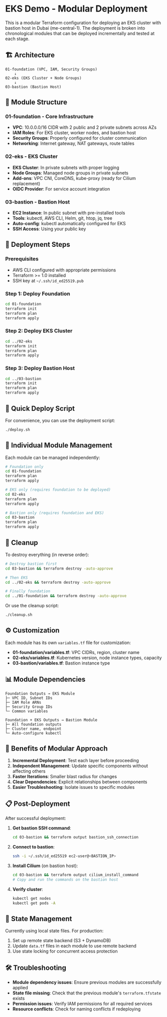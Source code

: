 # EKS Demo - Modular Deployment

This is a modular Terraform configuration for deploying an EKS cluster with bastion host in Dubai (me-central-1). The deployment is broken into chronological modules that can be deployed incrementally and tested at each stage.

## 🏗️ Architecture

```
01-foundation (VPC, IAM, Security Groups)
    ↓
02-eks (EKS Cluster + Node Groups)
    ↓  
03-bastion (Bastion Host)
```

## 📁 Module Structure

### **01-foundation** - Core Infrastructure
- **VPC**: 10.0.0.0/16 CIDR with 2 public and 2 private subnets across AZs
- **IAM Roles**: For EKS cluster, worker nodes, and bastion host
- **Security Groups**: Properly configured for cluster communication
- **Networking**: Internet gateway, NAT gateways, route tables

### **02-eks** - EKS Cluster
- **EKS Cluster**: In private subnets with proper logging
- **Node Groups**: Managed node groups in private subnets  
- **Add-ons**: VPC CNI, CoreDNS, kube-proxy (ready for Cilium replacement)
- **OIDC Provider**: For service account integration

### **03-bastion** - Bastion Host
- **EC2 Instance**: In public subnet with pre-installed tools
- **Tools**: kubectl, AWS CLI, Helm, git, htop, jq, tree
- **Auto-config**: kubectl automatically configured for EKS
- **SSH Access**: Using your public key

## 🚀 Deployment Steps

### Prerequisites
- AWS CLI configured with appropriate permissions
- Terraform >= 1.0 installed
- SSH key at `~/.ssh/id_ed25519.pub`

### Step 1: Deploy Foundation
```bash
cd 01-foundation
terraform init
terraform plan
terraform apply
```

### Step 2: Deploy EKS Cluster
```bash
cd ../02-eks
terraform init
terraform plan
terraform apply
```

### Step 3: Deploy Bastion Host
```bash
cd ../03-bastion
terraform init
terraform plan
terraform apply
```

## 📝 Quick Deploy Script

For convenience, you can use the deployment script:

```bash
./deploy.sh
```

## 🔧 Individual Module Management

Each module can be managed independently:

```bash
# Foundation only
cd 01-foundation
terraform plan
terraform apply

# EKS only (requires foundation to be deployed)
cd 02-eks
terraform plan
terraform apply

# Bastion only (requires foundation and EKS)
cd 03-bastion
terraform plan
terraform apply
```

## 🧹 Cleanup

To destroy everything (in reverse order):

```bash
# Destroy bastion first
cd 03-bastion && terraform destroy -auto-approve

# Then EKS
cd ../02-eks && terraform destroy -auto-approve

# Finally foundation
cd ../01-foundation && terraform destroy -auto-approve
```

Or use the cleanup script:
```bash
./cleanup.sh
```

## ⚙️ Customization

Each module has its own `variables.tf` file for customization:

- **01-foundation/variables.tf**: VPC CIDRs, region, cluster name
- **02-eks/variables.tf**: Kubernetes version, node instance types, capacity
- **03-bastion/variables.tf**: Bastion instance type

## 📊 Module Dependencies

```
Foundation Outputs → EKS Module
├─ VPC ID, Subnet IDs
├─ IAM Role ARNs  
├─ Security Group IDs
└─ Common variables

Foundation + EKS Outputs → Bastion Module
├─ All foundation outputs
├─ Cluster name, endpoint
└─ Auto-configure kubectl
```

## 🎯 Benefits of Modular Approach

1. **Incremental Deployment**: Test each layer before proceeding
2. **Independent Management**: Update specific components without affecting others
3. **Faster Iterations**: Smaller blast radius for changes
4. **Clear Dependencies**: Explicit relationships between components
5. **Easier Troubleshooting**: Isolate issues to specific modules

## 📋 Post-Deployment

After successful deployment:

1. **Get bastion SSH command**:
   ```bash
   cd 03-bastion && terraform output bastion_ssh_connection
   ```

2. **Connect to bastion**:
   ```bash
   ssh -i ~/.ssh/id_ed25519 ec2-user@<BASTION_IP>
   ```

3. **Install Cilium** (on bastion host):
   ```bash
   cd 03-bastion && terraform output cilium_install_command
   # Copy and run the commands on the bastion host
   ```

4. **Verify cluster**:
   ```bash
   kubectl get nodes
   kubectl get pods -A
   ```

## 🔄 State Management

Currently using local state files. For production:
1. Set up remote state backend (S3 + DynamoDB)
2. Update `data.tf` files in each module to use remote backend
3. Use state locking for concurrent access protection

## 🛠️ Troubleshooting

- **Module dependency issues**: Ensure previous modules are successfully applied
- **State file missing**: Check that the previous module's `terraform.tfstate` exists
- **Permission issues**: Verify IAM permissions for all required services
- **Resource conflicts**: Check for naming conflicts if redeploying